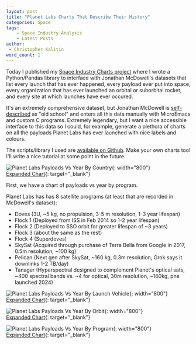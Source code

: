 ```yaml
---
layout: post
title: "Planet Labs Charts That Describe Their History"
categories: Space
tags:
    - Space Industry Analysis
    - Latest Posts
author:
 - Christopher Kalitin
word_count: 1
---
```

<head>
    <meta property="og:image" content="{{site.url}}\assets\space-industry-charts\planet_labs_payloads_vs_year_by_program.png">
</head>

Today I published my [Space Industry Charts project](https://ckalitin.github.io/space/2025/06/08/space-industry-charts.html) where I wrote a Python/Pandas library to interface with Jonathan McDowell's datasets that list every launch that has ever happened, every payload ever put into space, every organization that has ever launched an orbital or suborbital rocket, and every site at which launches have ever occured.

It's an extremely comprehensive dataset, but Jonathan McDowell is [self-described](https://x.com/planet4589/status/1870692278764974531) as "old school" and enters all this data manually with MicroEmacs and custom C programs. Extremely legendary, but I want a nice accessible interface to this data so I could, for example, generate a plethora of charts on all the payloads Planet Labs has ever launched with nice labels and colours.

The scripts/library I used are [available on Github](https://github.com/CKalitin/mcdowell-dataset-analysis/blob/main/examples/planet_labs_charts.py). Make your own charts too! I'll write a nice tutorial at some point in the future.

![Planet Labs Payloads Vs Year By Country]({{site.url}}\assets\space-industry-charts\planet_labs_payloads_vs_year_by_country.png){: width="800"}  
[Expanded Chart]({{site.url}}\assets\space-industry-charts\planet_labs_payloads_vs_year_by_country.png){: target="_blank"}  

First, we have a chart of payloads vs year by program.

Planet Labs has has 8 satellite programs (at least that are recorded in McDowell's dataset):
- Doves (3U, ~5 kg, no propulsion, 3-5 m resolution, 1-3 year lifespan)
- Flock 1 (Deployed from ISS in Feb 2014 so 1-2 year lifespan)
- Flock 2 (Deployed to SSO orbit for greater lifespan of ~3 years)
- Flock 3 (about the same as the rest)
- Flock 4 (Superdoves)
- SkySat (Acquired through purchase of Terra Bella from Google in 2017, 0.5m resolution, ~100 kg)
- Pelican (Next gen after SkySat, ~160 kg, 0.3m resolution, Grok says it downlinks 1-2 TB/day)
- Tanager (Hyperspectral designed to complement Planet's optical sats, ~400 spectral bands vs. ~4 for optical, 30m resolution, ~160kg, pne launched 2024)



![Planet Labs Payloads Vs Year By Launch Vehicle]({{site.url}}\assets\space-industry-charts\planet_labs_payloads_vs_year_by_launch_vehicle.png){: width="800"}  
[Expanded Chart]({{site.url}}\assets\space-industry-charts\planet_labs_payloads_vs_year_by_launch_vehicle.png){: target="_blank"}  

![Planet Labs Payloads Vs Year By Orbit]({{site.url}}\assets\space-industry-charts\planet_labs_payloads_vs_year_by_orbit.png){: width="800"}  
[Expanded Chart]({{site.url}}\assets\space-industry-charts\planet_labs_payloads_vs_year_by_orbit.png){: target="_blank"}  

![Planet Labs Payloads Vs Year By Program]({{site.url}}\assets\space-industry-charts\planet_labs_payloads_vs_year_by_program.png){: width="800"}  
[Expanded Chart]({{site.url}}\assets\space-industry-charts\planet_labs_payloads_vs_year_by_program.png){: target="_blank"}  
